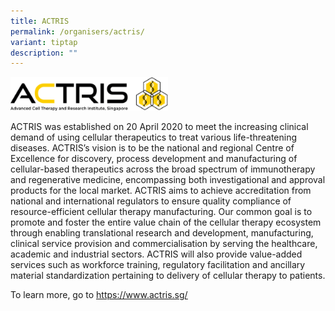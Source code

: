 ```yaml
---
title: ACTRIS
permalink: /organisers/actris/
variant: tiptap
description: ""
---
```

<p></p><a class="isomer-image-wrapper" href="https://www.actris.sg/"><img style="width: 50%;" height="auto" width="100%" alt="" src="/images/Organisers/actris_logo.png"></a>
<p>ACTRIS was established on 20 April 2020 to meet the increasing clinical
demand of using cellular therapeutics to treat various life-threatening
diseases. ACTRIS’s vision is to be the national and regional Centre of
Excellence for discovery, process development and manufacturing of cellular-based
therapeutics across the broad spectrum of immunotherapy and regenerative
medicine, encompassing both investigational and approval products for the
local market. ACTRIS aims to achieve accreditation from national and international
regulators to ensure quality compliance of resource-efficient cellular
therapy manufacturing. Our common goal is to promote and foster the entire
value chain of the cellular therapy ecosystem through enabling translational
research and development, manufacturing, clinical service provision and
commercialisation by serving the healthcare, academic and industrial sectors.
ACTRIS will also provide value-added services such as workforce training,
regulatory facilitation and ancillary material standardization pertaining
to delivery of cellular therapy to patients.</p>
<p>To learn more, go to <a href="https://www.actris.sg/" rel="noopener noreferrer nofollow" target="_blank"><u>https://www.actris.sg/</u></a>
</p>
